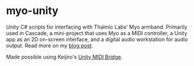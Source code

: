 # myo-unity
Unity C# scripts for interfacing with Thalmic Labs' Myo armband. Primarily used in Cascade, a mini-project that uses Myo as a MIDI controller, a Unity app as an 2D on-screen interface, and a digital audio workstation for audio output. Read more on my [blog post](https://jankyourflonk.wordpress.com/2017/07/31/designing-a-muscle-computer-midi-controller-part-ii).

Made possible using Keijiro's [Unity MIDI Bridge](https://github.com/keijiro/unity-midi-bridge).
